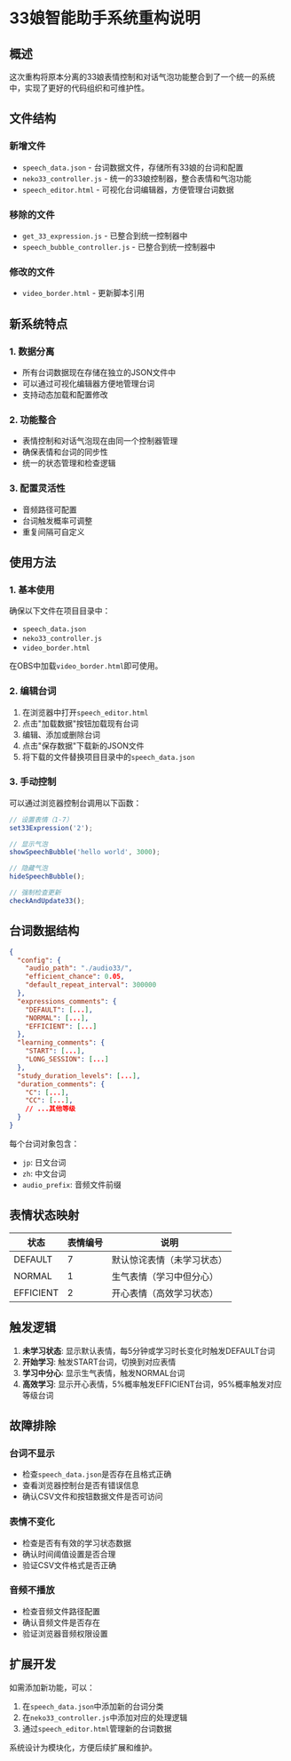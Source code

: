 # 33娘智能助手系统重构说明

## 概述

这次重构将原本分离的33娘表情控制和对话气泡功能整合到了一个统一的系统中，实现了更好的代码组织和可维护性。

## 文件结构

### 新增文件
- `speech_data.json` - 台词数据文件，存储所有33娘的台词和配置
- `neko33_controller.js` - 统一的33娘控制器，整合表情和气泡功能
- `speech_editor.html` - 可视化台词编辑器，方便管理台词数据

### 移除的文件
- `get_33_expression.js` - 已整合到统一控制器中
- `speech_bubble_controller.js` - 已整合到统一控制器中

### 修改的文件
- `video_border.html` - 更新脚本引用

## 新系统特点

### 1. 数据分离
- 所有台词数据现在存储在独立的JSON文件中
- 可以通过可视化编辑器方便地管理台词
- 支持动态加载和配置修改

### 2. 功能整合
- 表情控制和对话气泡现在由同一个控制器管理
- 确保表情和台词的同步性
- 统一的状态管理和检查逻辑

### 3. 配置灵活性
- 音频路径可配置
- 台词触发概率可调整
- 重复间隔可自定义

## 使用方法

### 1. 基本使用
确保以下文件在项目目录中：
- `speech_data.json`
- `neko33_controller.js`
- `video_border.html`

在OBS中加载`video_border.html`即可使用。

### 2. 编辑台词
1. 在浏览器中打开`speech_editor.html`
2. 点击"加载数据"按钮加载现有台词
3. 编辑、添加或删除台词
4. 点击"保存数据"下载新的JSON文件
5. 将下载的文件替换项目目录中的`speech_data.json`

### 3. 手动控制
可以通过浏览器控制台调用以下函数：
```javascript
// 设置表情（1-7）
set33Expression('2');

// 显示气泡
showSpeechBubble('hello world', 3000);

// 隐藏气泡
hideSpeechBubble();

// 强制检查更新
checkAndUpdate33();
```

## 台词数据结构

```json
{
  "config": {
    "audio_path": "./audio33/",
    "efficient_chance": 0.05,
    "default_repeat_interval": 300000
  },
  "expressions_comments": {
    "DEFAULT": [...],
    "NORMAL": [...],
    "EFFICIENT": [...]
  },
  "learning_comments": {
    "START": [...],
    "LONG_SESSION": [...]
  },
  "study_duration_levels": [...],
  "duration_comments": {
    "C": [...],
    "CC": [...],
    // ...其他等级
  }
}
```

每个台词对象包含：
- `jp`: 日文台词
- `zh`: 中文台词  
- `audio_prefix`: 音频文件前缀

## 表情状态映射

| 状态 | 表情编号 | 说明 |
|------|----------|------|
| DEFAULT | 7 | 默认惊诧表情（未学习状态）|
| NORMAL | 1 | 生气表情（学习中但分心）|
| EFFICIENT | 2 | 开心表情（高效学习状态）|

## 触发逻辑

1. **未学习状态**: 显示默认表情，每5分钟或学习时长变化时触发DEFAULT台词
2. **开始学习**: 触发START台词，切换到对应表情
3. **学习中分心**: 显示生气表情，触发NORMAL台词
4. **高效学习**: 显示开心表情，5%概率触发EFFICIENT台词，95%概率触发对应等级台词

## 故障排除

### 台词不显示
- 检查`speech_data.json`是否存在且格式正确
- 查看浏览器控制台是否有错误信息
- 确认CSV文件和按钮数据文件是否可访问

### 表情不变化
- 检查是否有有效的学习状态数据
- 确认时间阈值设置是否合理
- 验证CSV文件格式是否正确

### 音频不播放
- 检查音频文件路径配置
- 确认音频文件是否存在
- 验证浏览器音频权限设置

## 扩展开发

如需添加新功能，可以：

1. 在`speech_data.json`中添加新的台词分类
2. 在`neko33_controller.js`中添加对应的处理逻辑
3. 通过`speech_editor.html`管理新的台词数据

系统设计为模块化，方便后续扩展和维护。 